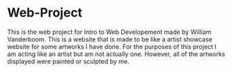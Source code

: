 # Web-Project

This is the web project for Intro to Web Developement made by William Vanderboom. This is a website that is made to be like a artist showcase website for some artworks I have done. For the purposes of this project I am acting like an artist but am not actually one. However, all of the artworks displayed were painted or sculpted by me.
